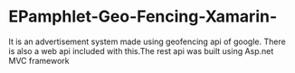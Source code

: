 # EPamphlet-Geo-Fencing-Xamarin-
It is an advertisement system made using geofencing api of google. There is also a web api included with this.The rest api was built using Asp.net MVC framework 
